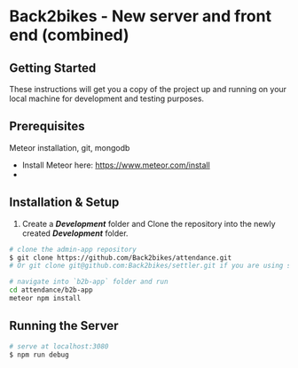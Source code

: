 # Back2bikes - New server and front end (combined)

## Getting Started

These instructions will get you a copy of the project up and running on your local machine for development and testing purposes.

## Prerequisites

Meteor installation, git, mongodb

* Install Meteor here: https://www.meteor.com/install
* 

## Installation & Setup

1. Create a _**Development**_ folder and Clone the repository into the newly created _**Development**_ folder.

```bash
# clone the admin-app repository
$ git clone https://github.com/Back2bikes/attendance.git
# Or git clone git@github.com:Back2bikes/settler.git if you are using ssh

# navigate into `b2b-app` folder and run
cd attendance/b2b-app
meteor npm install
```

## Running the Server

```bash
# serve at localhost:3080
$ npm run debug
```
